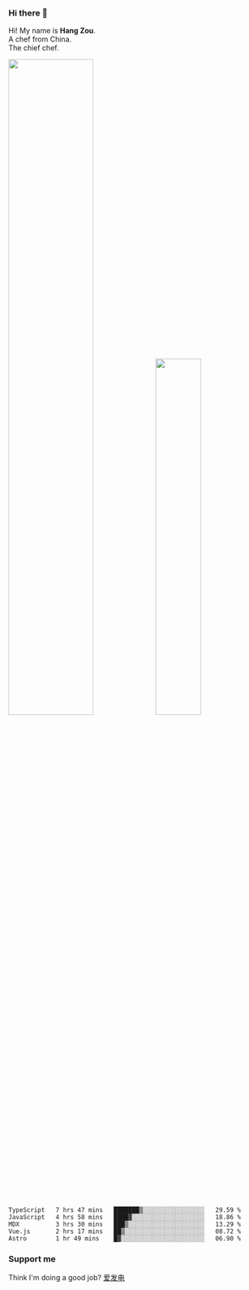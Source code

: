### Hi there 👋

Hi! My name is **Hang Zou**.  
A chef from China.  
The chief chef.

<img align="" width="57.5%" src="https://github-readme-stats.vercel.app/api?username=zouhangwithsweet&hide_title=true&hide_border=true&show_icons=true&include_all_commits=true&line_height=21" /><img align="" width="42.4%" src="https://github-readme-stats.vercel.app/api/top-langs/?username=zouhangwithsweet&hide_title=true&hide_border=true&layout=compact" />

<!--START_SECTION:waka-->

```text
TypeScript   7 hrs 47 mins   ███████▒░░░░░░░░░░░░░░░░░   29.59 %
JavaScript   4 hrs 58 mins   ████▓░░░░░░░░░░░░░░░░░░░░   18.86 %
MDX          3 hrs 30 mins   ███▒░░░░░░░░░░░░░░░░░░░░░   13.29 %
Vue.js       2 hrs 17 mins   ██▒░░░░░░░░░░░░░░░░░░░░░░   08.72 %
Astro        1 hr 49 mins    █▓░░░░░░░░░░░░░░░░░░░░░░░   06.90 %
```

<!--END_SECTION:waka-->

### Support me

Think I'm doing a good job? [爱发电](https://afdian.net/@zouhangsweet)

